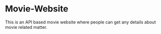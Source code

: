 # Movie-Website
This is an API based movie website where people can get any details about movie related matter.
